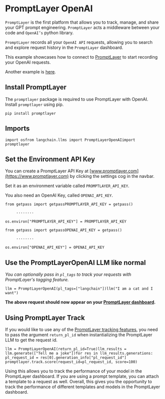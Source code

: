 PromptLayer OpenAI
==================

`PromptLayer` is the first platform that allows you to track, manage, and share your GPT prompt engineering. `PromptLayer` acts a middleware between your code and `OpenAI’s` python library.

`PromptLayer` records all your `OpenAI API` requests, allowing you to search and explore request history in the `PromptLayer` dashboard.

This example showcases how to connect to [PromptLayer](https://www.promptlayer.com) to start recording your OpenAI requests.

Another example is [here](https://python.langchain.com/en/latest/ecosystem/promptlayer.html).

Install PromptLayer[](#install-promptlayer "Direct link to Install PromptLayer")
---------------------------------------------------------------------------------

The `promptlayer` package is required to use PromptLayer with OpenAI. Install `promptlayer` using pip.

    pip install promptlayer

Imports[](#imports "Direct link to Imports")
---------------------------------------------

    import osfrom langchain.llms import PromptLayerOpenAIimport promptlayer

Set the Environment API Key[](#set-the-environment-api-key "Direct link to Set the Environment API Key")
---------------------------------------------------------------------------------------------------------

You can create a PromptLayer API Key at [www.promptlayer.com](https://www.promptlayer.com) by clicking the settings cog in the navbar.

Set it as an environment variable called `PROMPTLAYER_API_KEY`.

You also need an OpenAI Key, called `OPENAI_API_KEY`.

    from getpass import getpassPROMPTLAYER_API_KEY = getpass()

         ········

    os.environ["PROMPTLAYER_API_KEY"] = PROMPTLAYER_API_KEY

    from getpass import getpassOPENAI_API_KEY = getpass()

         ········

    os.environ["OPENAI_API_KEY"] = OPENAI_API_KEY

Use the PromptLayerOpenAI LLM like normal[](#use-the-promptlayeropenai-llm-like-normal "Direct link to Use the PromptLayerOpenAI LLM like normal")
---------------------------------------------------------------------------------------------------------------------------------------------------

_You can optionally pass in `pl_tags` to track your requests with PromptLayer's tagging feature._

    llm = PromptLayerOpenAI(pl_tags=["langchain"])llm("I am a cat and I want")

**The above request should now appear on your [PromptLayer dashboard](https://www.promptlayer.com).**

Using PromptLayer Track[](#using-promptlayer-track "Direct link to Using PromptLayer Track")
---------------------------------------------------------------------------------------------

If you would like to use any of the [PromptLayer tracking features](https://magniv.notion.site/Track-4deee1b1f7a34c1680d085f82567dab9), you need to pass the argument `return_pl_id` when instantializing the PromptLayer LLM to get the request id.

    llm = PromptLayerOpenAI(return_pl_id=True)llm_results = llm.generate(["Tell me a joke"])for res in llm_results.generations:    pl_request_id = res[0].generation_info["pl_request_id"]    promptlayer.track.score(request_id=pl_request_id, score=100)

Using this allows you to track the performance of your model in the PromptLayer dashboard. If you are using a prompt template, you can attach a template to a request as well. Overall, this gives you the opportunity to track the performance of different templates and models in the PromptLayer dashboard.